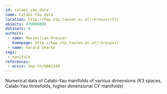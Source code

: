 ```yaml
---
id: calabi_yau_data
name: Calabi-Yau data
location: http://hep.itp.tuwien.ac.at/~kreuzer/CY/
objects: 470000000
datasets: 6
authors:
 - name: Maximilian Kreuzer
   homepage: http://hep.itp.tuwien.ac.at/~kreuzer/
 - name: Harald Skarke
tags:
 - manifold
references:
 - arxiv: hep-th/0002240
---
```


Numerical data of Calabi-Yau manifolds of various dimensions (K3 spaces, Calabi-Yau threefolds, higher dimensional CY manifolds)
